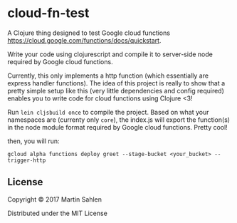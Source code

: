 # cloud-fn-test

A Clojure thing designed to test Google cloud functions https://cloud.google.com/functions/docs/quickstart.

Write your code using clojurescript and compile it to server-side node required by Google cloud functions.

Currently, this only implements a http function (which essentially are express handler functions). The idea of this
project is really to show that a pretty simple setup like this (very little dependencies and config required) enables
you to write code for cloud functions using Clojure <3!

Run `lein cljsbuild once` to compile the project. Based on what your namespaces are (currenty only `core`),
the index.js will export the function(s) in the node module format required by Google cloud functions. Pretty cool!

then, you will run:

`gcloud alpha functions deploy greet --stage-bucket <your_bucket> --trigger-http`

## License

Copyright © 2017 Martin Sahlen

Distributed under the MIT License
